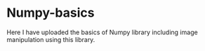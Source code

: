 # Numpy-basics

Here I have uploaded the basics of Numpy library including image manipulation using this library.
